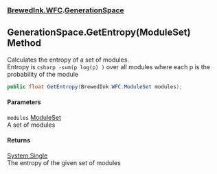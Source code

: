 ### [BrewedInk.WFC](BrewedInk_WFC.md 'BrewedInk.WFC').[GenerationSpace](GenerationSpace.md 'BrewedInk.WFC.GenerationSpace')
## GenerationSpace.GetEntropy(ModuleSet) Method
Calculates the entropy of a set of modules.  
Entropy is ```csharp
 -sum(p log(p) )```
 over all modules where each p is the probability of the module  
```csharp
public float GetEntropy(BrewedInk.WFC.ModuleSet modules);
```
#### Parameters
<a name='BrewedInk_WFC_GenerationSpace_GetEntropy(BrewedInk_WFC_ModuleSet)_modules'></a>
`modules` [ModuleSet](ModuleSet.md 'BrewedInk.WFC.ModuleSet')  
A set of modules
  
#### Returns
[System.Single](https://docs.microsoft.com/en-us/dotnet/api/System.Single 'System.Single')  
The entropy of the given set of modules
